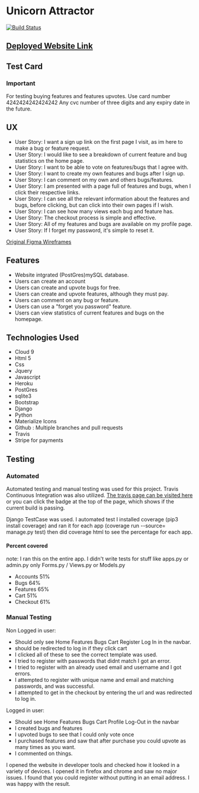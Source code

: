 # Unicorn Attractor
[![Build Status](https://travis-ci.org/dougd94/UnicornAttractor.svg?branch=master)](https://travis-ci.org/dougd94/UnicornAttractor)

## [Deployed Website Link](https://unicorn-attractor-1.herokuapp.com)

##  Test Card
### Important
For testing buying features and features upvotes. 
Use card number 4242424242424242
Any cvc number of three digits 
and any expiry date in the future.

## UX

* User Story: I want a sign up link on the first page I visit, as im here to make a bug or feature request.
* User Story: I would like to see a breakdown of current feature and bug statistics on the home page.
* User Story: I want to be able to vote on features/bugs that I agree with.
* User Story: I want to create my own features and bugs after I sign up.
* User Story: I can comment on my own and others bugs/features.
* User Story: I am presented with a page full of features and bugs, when I click their respective links. 
* User Story: I can see all the relevant information about the features and bugs, before clicking, but can click into their own pages if I wish.
* User Story: I can see how many views each bug and feature has.
* User Story: The checkout process is simple and effective.
* User Story: All of my features and bugs are available on my profile page.
* User Story: If I forget my password, it's simple to reset it.


[Original Figma Wireframes](https://www.figma.com/file/0OfvfbikzuhJOm73JBHTw5HA/Untitled?node-id=0%3A1)

## Features

* Website intgrated (PostGres)mySQL database.
* Users can create an account
* Users can create and upvote bugs for free.
* Users can create and upvote features, although they must pay.
* Users can comment on any bug or feature.
* Users can use a "forget you password" feature.
* Users can view statistics of current features and bugs on the homepage.

## Technologies Used
* Cloud 9
* Html 5
* Css
* Jquery
* Javascript
* Heroku
* PostGres
* sqlite3
* Bootstrap
* Django
* Python
* Materialize Icons
* Github : Multiple branches and pull requests
* Travis
* Stripe for payments

## Testing 

### Automated

Automated testing and manual testing was used for this project.
Travis Continuous Integration was also utilized.
[The travis page can be visited here](https://travis-ci.org/dougd94/UnicornAttractor) or you can click the badge at the top of the page, 
which shows if the current build is passing.

Django TestCase was used.
I automated test
I installed  coverage (pip3 install coverage)
and ran it for each app (coverage run --source= manage.py test)
then did coverage html to see the percentage for each app.

#### Percent covered
note: I ran this on the entire app. I didn't write tests for stuff like apps.py or admin.py
only Forms.py / Views.py or Models.py
* Accounts 51%
* Bugs 64%
* Features 65%
* Cart 51%
* Checkout 61%

### Manual Testing
Non Logged in user:
* Should only see Home Features Bugs Cart Register Log In in the navbar.
* should be redirected to log in if they click cart
* I clicked all of these to see the correct template was used.
* I tried to register with passwords that didnt match I got an error.
* I tried to register with an already used email and username and I got errors.
* I attempted to register with unique name and email and matching passwords, and was successful.
* I attempted to get in the checkout by entering the url and was redirected to log in.

Logged in user:
* Should see Home Features Bugs Cart Profile Log-Out in the navbar
* I created bugs and features
* I upvoted bugs to see that I could only vote once
* I purchased features and saw that after purchase you could upvote as many times as you want.
* I commented on things.


I opened the website in developer tools and checked how it looked in a variety of devices.
I opened it in firefox and chrome and saw no major issues.
I found that you could register without putting in an email address.
I was happy with the result.
